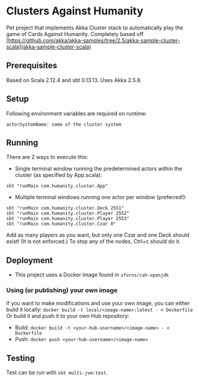 # Clusters Against Humanity

Pet project that implements Akka Cluster stack to automatically play the game of Cards Against Humanity.
Completely based off [https://github.com/akka/akka-samples/tree/2.5/akka-sample-cluster-scala](akka-sample-cluster-scala)

## Prerequisites

Based on Scala 2.12.4 and sbt 0.13.13. Uses Akka 2.5.8.

## Setup

Following environment variables are required on runtime:

```
actorSystemName: name of the cluster system
```

## Running

There are 2 ways to execute this:

* Single terminal window running the predetermined actors within the cluster (as specified by App.scala):
```
sbt "runMain com.humanity.cluster.App"
```

* Multiple terminal windows running one actor per window (preferred!):

```
sbt "runMain com.humanity.cluster.Deck 2551"
sbt "runMain com.humanity.cluster.Player 2552"
sbt "runMain com.humanity.cluster.Player 2553"
sbt "runMain com.humanity.cluster.Czar 0"
```

Add as many players as you want, but only one Czar and one Deck should exist! (It is not enforced.)
To stop any of the nodes, Ctrl+c should do it.

## Deployment

* This project uses a Docker image found in `xforns/cah-openjdk`
 


### Using (or publishing) your own image

If you want to make modifications and use your own image, you can either build it locally: `docker build -t local/<image-name>:latest - < Dockerfile`
Or build it and push it to your own Hub repository:
* Build: `docker build -t <your-hub-username>/<image-name> - < Dockerfile`
* Push: `docker push <your-hub-username>/<image-name>`


## Testing

Test can be run with `sbt multi-jvm:test`.
